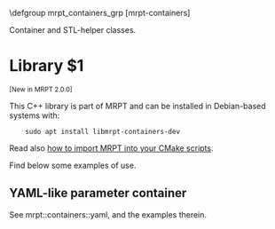 \defgroup mrpt_containers_grp [mrpt-containers]

Container and STL-helper classes.

# Library $1
<small> [New in MRPT 2.0.0] </small>

This C++ library is part of MRPT and can be installed in Debian-based systems
with:

		sudo apt install libmrpt-containers-dev

Read also [how to import MRPT into your CMake scripts](mrpt_from_cmake.html).

Find below some examples of use.

## YAML-like parameter container

See mrpt::containers::yaml, and the examples therein.
